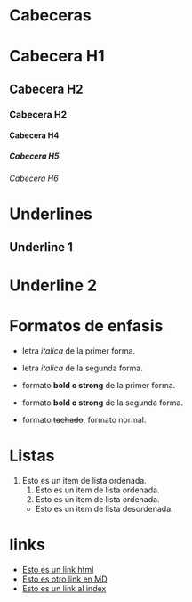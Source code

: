 # Cabeceras
# Cabecera H1
## Cabecera H2
### Cabecera H2
#### Cabecera H4
##### Cabecera H5
###### Cabecera H6

# Underlines
Underline 1
----
Underline 2
====

# Formatos de enfasis
- letra *italica* de la primer forma.
- letra _italica_ de la segunda forma.

- formato **bold o strong** de la primer forma.
- formato __bold o strong__ de la segunda forma.

- formato ~~tachado~~, formato normal.

# Listas 
1. Esto es un  item de lista ordenada.<ol>
2. Esto es un  item de lista ordenada.
3. Esto es un  item de lista ordenada.
- Esto es un  item de lista desordenada.</ol>

# links
- <a href="http://google.com" >Esto es un link html</a>
- [Esto es otro link en MD](http://google.com)
- [Esto es un link al index](index.html)


